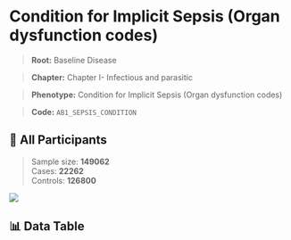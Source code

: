 # Condition for Implicit Sepsis (Organ dysfunction codes)

> **Root:** Baseline Disease  

> **Chapter:** Chapter I- Infectious and parasitic  

> **Phenotype:** Condition for Implicit Sepsis (Organ dysfunction codes)  

> **Code:** `AB1_SEPSIS_CONDITION`

## 🧪 All Participants  
> Sample size: **149062**  
> Cases: **22262**  
> Controls: **126800**
<img src="/Sensitive/Figures/ALL/Incidence/AB1_SEPSIS_CONDITION.png"/>

## 📊 Data Table
<CsvTableMRF src="/Sensitive/Data/ALL/Incidence/COX_AB1_SEPSIS_CONDITION.csv"/>

